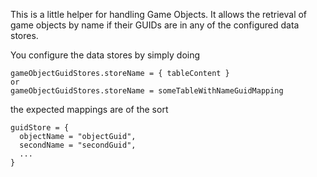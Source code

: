 This is a little helper for handling Game Objects. It allows the retrieval of game objects by name if their GUIDs are in any of the configured data stores.

You configure the data stores by simply doing
```
gameObjectGuidStores.storeName = { tableContent }
or
gameObjectGuidStores.storeName = someTableWithNameGuidMapping
```

the expected mappings are of the sort

```
guidStore = {
  objectName = "objectGuid",
  secondName = "secondGuid",
  ...
}
```
